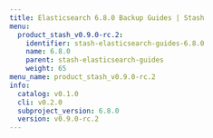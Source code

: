 ```yaml
---
title: Elasticsearch 6.8.0 Backup Guides | Stash
menu:
  product_stash_v0.9.0-rc.2:
    identifier: stash-elasticsearch-guides-6.8.0
    name: 6.8.0
    parent: stash-elasticsearch-guides
    weight: 65
menu_name: product_stash_v0.9.0-rc.2
info:
  catalog: v0.1.0
  cli: v0.2.0
  subproject_version: 6.8.0
  version: v0.9.0-rc.2
---
```


